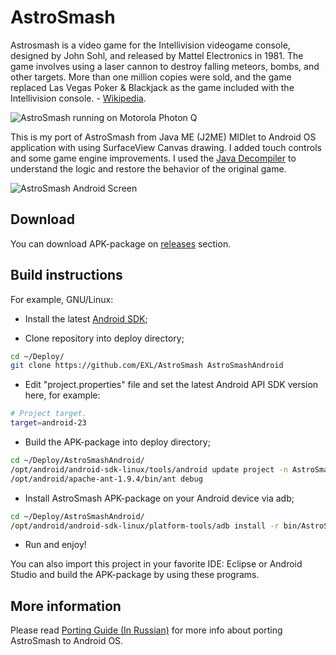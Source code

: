AstroSmash
=============

Astrosmash is a video game for the Intellivision videogame console, designed by John Sohl, and released by Mattel Electronics in 1981. The game involves using a laser cannon to destroy falling meteors, bombs, and other targets. More than one million copies were sold, and the game replaced Las Vegas Poker & Blackjack as the game included with the Intellivision console. - [Wikipedia](https://en.wikipedia.org/wiki/Astrosmash).

![AstroSmash running on Motorola Photon Q](https://raw.github.com/EXL/AstroSmash/master/images/AstroSmash_motorola_photon_q.jpg)

This is my port of AstroSmash from Java ME (J2ME) MIDlet to Android OS application with using SurfaceView Canvas drawing. I added touch controls and some game engine improvements. I used the [Java Decompiler](https://en.wikipedia.org/wiki/Java_Decompiler) to understand the logic and restore the behavior of the original game.

![AstroSmash Android Screen](https://raw.github.com/EXL/AstroSmash/master/images/AstroSmash_android_screen.png)

## Download

You can download APK-package on [releases](https://github.com/EXL/AstroSmash/releases) section.

## Build instructions

For example, GNU/Linux:

* Install the latest [Android SDK](https://developer.android.com/sdk/);

* Clone repository into deploy directory;

```sh
cd ~/Deploy/
git clone https://github.com/EXL/AstroSmash AstroSmashAndroid
```

* Edit "project.properties" file and set the latest Android API SDK version here, for example:

```sh
# Project target.
target=android-23
```

* Build the APK-package into deploy directory;

```sh
cd ~/Deploy/AstroSmashAndroid/
/opt/android/android-sdk-linux/tools/android update project -n AstroSmash -p .
/opt/android/apache-ant-1.9.4/bin/ant debug
```

* Install AstroSmash APK-package on your Android device via adb;

```sh
cd ~/Deploy/AstroSmashAndroid/
/opt/android/android-sdk-linux/platform-tools/adb install -r bin/AstroSmash-debug.apk
```

* Run and enjoy!

You can also import this project in your favorite IDE: Eclipse or Android Studio and build the APK-package by using these programs.

## More information

Please read [Porting Guide (In Russian)](http://exlmoto.ru/astrosmash-droid) for more info about porting AstroSmash to Android OS.
